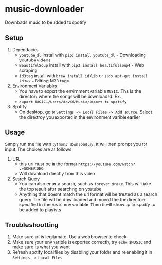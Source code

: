 # music-downloader
Downloads music to be added to spotify


## Setup
1. Dependacies
    - `youtube_dl` install with `pip3 install youtube_dl` - Downloading youtube videos
    - `BeautifulSoup` install with `pip3 install beautifulsoup4` - Web scraping
    - `id3tag` install with `brew install id3lib` or `sudo apt-get install id3v2` - Editing MP3 tags 
2. Environment Variables
    - You have to export the envirnment variable `MUSIC`. This is the directory where the songs will be downloaded. Ex.
    - `export MUSIC=/Users/david/Music/import-to-spotify`
3. Spotify
    - On desktop, go to `Settings -> Local Files -> Add source`. Select the directroy you exported in the environment varible earlier

## Usage
Simply run the file with `python3 download.py`. It will then prompt you for input. The choices are as follows
1. URL
    - this url must be in the format `https://youtube.com/watch?v=SOMEVIDEO`
    - Will download directly from this video
2. Search Query
    - You can also enter a search, such as `forever drake`. This will take the top result after searching on youtube
    - Anything that doesnt match the url format will be treated as a search query
The file will be downloaded and moved the the directory specified in the `MUSIC` env variable. Then it will show up in spotify to be added to playlists

## Troubleshootting
1. Make sure url is legitamate. Use a web browser to check
2. Make sure your env varible is exported correctly, try `echo $MUSIC` and make sure its what you want
3. Refresh spotify local files by disabling your folder and re enabling it in `Settings -> Local Files`



